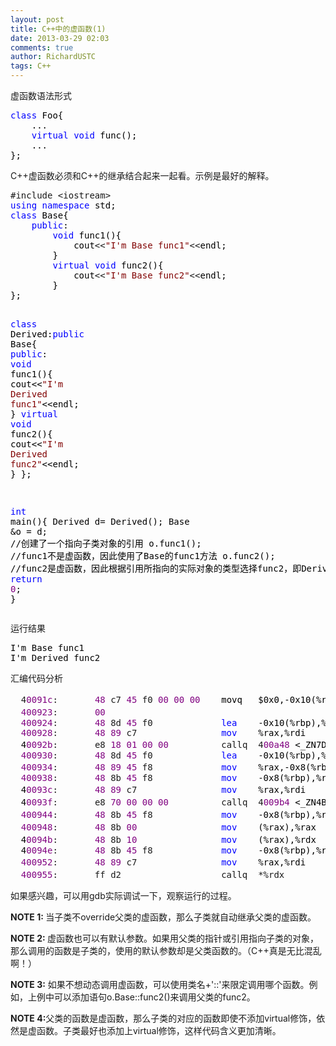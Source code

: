```yaml
---
layout: post
title: C++中的虚函数(1)
date: 2013-03-29 02:03
comments: true
author: RichardUSTC
tags: C++
---
```

<p>虚函数语法形式</p>
<div class="cnblogs_code">
<pre><span style="color: #0000ff;">class</span><span style="color: #000000;"> Foo{
    ...
    </span><span style="color: #0000ff;">virtual</span> <span style="color: #0000ff;">void</span><span style="color: #000000;"> func();
    ...
};</span></pre>
</div>
<p>C++虚函数必须和C++的继承结合起来一起看。示例是最好的解释。</p>
<div class="cnblogs_code">
<pre>#include &lt;iostream&gt;
<span style="color: #0000ff;">using</span> <span style="color: #0000ff;">namespace</span><span style="color: #000000;"> std;
</span><span style="color: #0000ff;">class</span><span style="color: #000000;"> Base{
    </span><span style="color: #0000ff;">public</span><span style="color: #000000;">:
        </span><span style="color: #0000ff;">void</span><span style="color: #000000;"> func1(){
            cout</span>&lt;&lt;<span style="color: #800000;">"</span><span style="color: #800000;">I'm Base func1</span><span style="color: #800000;">"</span>&lt;&lt;<span style="color: #000000;">endl;
        }
        </span><span style="color: #0000ff;">virtual</span> <span style="color: #0000ff;">void</span><span style="color: #000000;"> func2(){
            cout</span>&lt;&lt;<span style="color: #800000;">"</span><span style="color: #800000;">I'm Base func2</span><span style="color: #800000;">"</span>&lt;&lt;<span style="color: #000000;">endl;
        }
};

</span><span style="color: #0000ff;">class</span> Derived:<span style="color: #0000ff;">public</span><span style="color: #000000;"> Base{
    </span><span style="color: #0000ff;">public</span><span style="color: #000000;">:
        </span><span style="color: #0000ff;">void</span><span style="color: #000000;"> func1(){
            cout</span>&lt;&lt;<span style="color: #800000;">"</span><span style="color: #800000;">I'm Derived func1</span><span style="color: #800000;">"</span>&lt;&lt;<span style="color: #000000;">endl;
        }
        </span><span style="color: #0000ff;">virtual</span> <span style="color: #0000ff;">void</span><span style="color: #000000;"> func2(){
            cout</span>&lt;&lt;<span style="color: #800000;">"</span><span style="color: #800000;">I'm Derived func2</span><span style="color: #800000;">"</span>&lt;&lt;<span style="color: #000000;">endl;
        }
};

</span><span style="color: #0000ff;">int</span><span style="color: #000000;"> main(){
    Derived d</span>=<span style="color: #000000;"> Derived();
    Base </span>&amp;o =<span style="color: #000000;"> d;            //创建了一个指向子类对象的引用
    o.func1();              //func1不是虚函数，因此使用了Base的func1方法
    o.func2();              //func2是虚函数，因此根据引用所指向的实际对象的类型选择func2，即Derived的func2
    </span><span style="color: #0000ff;">return</span> <span style="color: #800080;">0</span><span style="color: #000000;">;
}</span></pre>
</div>
<p>运行结果</p>
<div class="cnblogs_code">
<pre><span style="color: #000000;">I'm Base func1
I'm Derived func2</span></pre>
</div>
<p>汇编代码分析</p>
<div class="cnblogs_code">
<pre>  4<span style="color: #800080;">0091c</span>:       <span style="color: #800080;">48</span> c7 <span style="color: #800080;">45</span> f0 <span style="color: #800080;">00</span> <span style="color: #800080;">00</span> <span style="color: #800080;">00</span><span style="color: #000000;">    movq   $0x0,-0x10(%rbp)          #-0x10(%rbp)中存放的是对象d，这个对象占用8个字节
  </span><span style="color: #800080;">400923</span>:       <span style="color: #800080;">00</span>                                                       #这8个字节将会用来存储一个指针，指针指向Derived类的虚函数表
  <span style="color: #800080;">400924</span>:       <span style="color: #800080;">48</span> 8d <span style="color: #800080;">45</span> f0             <span style="color: #0000ff;">lea</span><span style="color: #000000;">    -0x10(%rbp),%rax
  </span><span style="color: #800080;">400928</span>:       <span style="color: #800080;">48</span> <span style="color: #800080;">89</span> c7                <span style="color: #0000ff;">mov</span><span style="color: #000000;">    %rax,%rdi
  4</span><span style="color: #800080;">0092b</span>:       e8 <span style="color: #800080;">18</span> <span style="color: #800080;">01</span> <span style="color: #800080;">00</span> <span style="color: #800080;">00</span>          callq  4<span style="color: #800080;">00a48</span><span style="color: #000000;"> &lt;_ZN7DerivedC1Ev&gt;  #调用Derived的默认构造函数
  </span><span style="color: #800080;">400930</span>:       <span style="color: #800080;">48</span> 8d <span style="color: #800080;">45</span> f0             <span style="color: #0000ff;">lea</span><span style="color: #000000;">    -0x10(%rbp),%rax
  </span><span style="color: #800080;">400934</span>:       <span style="color: #800080;">48</span> <span style="color: #800080;">89</span> <span style="color: #800080;">45</span> f8             <span style="color: #0000ff;">mov</span><span style="color: #000000;">    %rax,-0x8(%rbp)           #-0x8(%ebp)存储引用o，o的内容实际上是对象d的起始地址。
  </span><span style="color: #800080;">400938</span>:       <span style="color: #800080;">48</span> 8b <span style="color: #800080;">45</span> f8             <span style="color: #0000ff;">mov</span><span style="color: #000000;">    -0x8(%rbp),%rax
  4</span><span style="color: #800080;">0093c</span>:       <span style="color: #800080;">48</span> <span style="color: #800080;">89</span> c7                <span style="color: #0000ff;">mov</span><span style="color: #000000;">    %rax,%rdi                 #这两行准备this指针
  4</span><span style="color: #800080;">0093f</span>:       e8 <span style="color: #800080;">70</span> <span style="color: #800080;">00</span> <span style="color: #800080;">00</span> <span style="color: #800080;">00</span>          callq  4<span style="color: #800080;">009b4</span><span style="color: #000000;"> &lt;_ZN4Base5func1Ev  #不是虚函数，直接调用Base的func1
  </span><span style="color: #800080;">400944</span>:       <span style="color: #800080;">48</span> 8b <span style="color: #800080;">45</span> f8             <span style="color: #0000ff;">mov</span><span style="color: #000000;">    -0x8(%rbp),%rax           #取出d的地址
  </span><span style="color: #800080;">400948</span>:       <span style="color: #800080;">48</span> 8b <span style="color: #800080;">00</span>                <span style="color: #0000ff;">mov</span><span style="color: #000000;">    (%rax),%rax               #取出d的内容，即指向Derived类虚函数表的指针
  4</span><span style="color: #800080;">0094b</span>:       <span style="color: #800080;">48</span> 8b <span style="color: #800080;">10</span>                <span style="color: #0000ff;">mov</span><span style="color: #000000;">    (%rax),%rdx               #func2是Derived类的唯一虚函数，即第0项。取出func2的地址。
  4</span><span style="color: #800080;">0094e</span>:       <span style="color: #800080;">48</span> 8b <span style="color: #800080;">45</span> f8             <span style="color: #0000ff;">mov</span><span style="color: #000000;">    -0x8(%rbp),%rax
  </span><span style="color: #800080;">400952</span>:       <span style="color: #800080;">48</span> <span style="color: #800080;">89</span> c7                <span style="color: #0000ff;">mov</span><span style="color: #000000;">    %rax,%rdi                 #这两行也是准备this指针
  </span><span style="color: #800080;">400955</span>:       ff d2                   callq  *%rdx                     #调用func2</pre>
</div>
<p>如果感兴趣，可以用gdb实际调试一下，观察运行的过程。</p>
<p><strong>NOTE 1:&nbsp;</strong>当子类不override父类的虚函数，那么子类就自动继承父类的虚函数。</p>
<p><strong>NOTE 2: </strong>虚函数也可以有默认参数。如果用父类的指针或引用指向子类的对象，那么调用的函数是子类的，使用的默认参数却是父类函数的。（C++真是无比混乱啊！）</p>
<p><strong>NOTE 3:</strong> 如果不想动态调用虚函数，可以使用类名+'::'来限定调用哪个函数。例如，上例中可以添加语句o.Base::func2()来调用父类的func2。</p>
<p><strong>NOTE 4:</strong>父类的函数是虚函数，那么子类的对应的函数即使不添加virtual修饰，依然是虚函数。子类最好也添加上virtual修饰，这样代码含义更加清晰。</p>